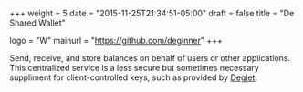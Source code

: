 +++
weight = 5
date = "2015-11-25T21:34:51-05:00"
draft = false
title = "De Shared Wallet"

logo = "W"
mainurl = "https://github.com/deginner"
+++

Send, receive, and store balances on behalf of users or other applications. This centralized service is a less secure but sometimes necessary suppliment for client-controlled keys, such as provided by [Deglet](#Projects).